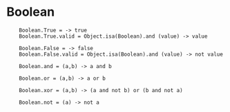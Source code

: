 # Boolean

		
		Boolean.True = -> true
		Boolean.True.valid = Object.isa(Boolean).and (value) -> value
		
		Boolean.False = -> false
		Boolean.False.valid = Object.isa(Boolean).and (value) -> not value
		
		Boolean.and = (a,b) -> a and b
		
		Boolean.or = (a,b) -> a or b
		
		Boolean.xor = (a,b) -> (a and not b) or (b and not a)
		
		Boolean.not = (a) -> not a
		
